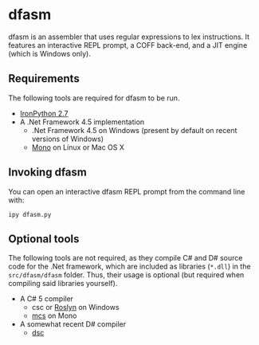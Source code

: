 # dfasm
dfasm is an assembler that uses regular expressions to lex instructions.
It features an interactive REPL prompt, a COFF back-end, and a JIT engine (which is Windows only).

## Requirements
The following tools are required for dfasm to be run.

 * [IronPython 2.7](http://ironpython.net/)
 * A .Net Framework 4.5 implementation
   * .Net Framework 4.5 on Windows (present by default on recent versions of Windows)
   * [Mono](http://www.mono-project.com/download/#download-lin) on Linux or Mac OS X
 
## Invoking dfasm
You can open an interactive dfasm REPL prompt from the command line with:

    ipy dfasm.py

## Optional tools
The following tools are not required, as they compile C# and D# source code for the .Net framework, which are included as libraries (`*.dll`) in the `src/dfasm/dfasm` folder. Thus, their usage is optional (but required when compiling said libraries yourself).

 * A C# 5 compiler
   * csc or [Roslyn](https://github.com/dotnet/roslyn) on Windows
   * [mcs](http://www.mono-project.com/docs/about-mono/languages/csharp/) on Mono
 * A somewhat recent D# compiler
   * [dsc](https://github.com/jonathanvdc/Flame/releases)
